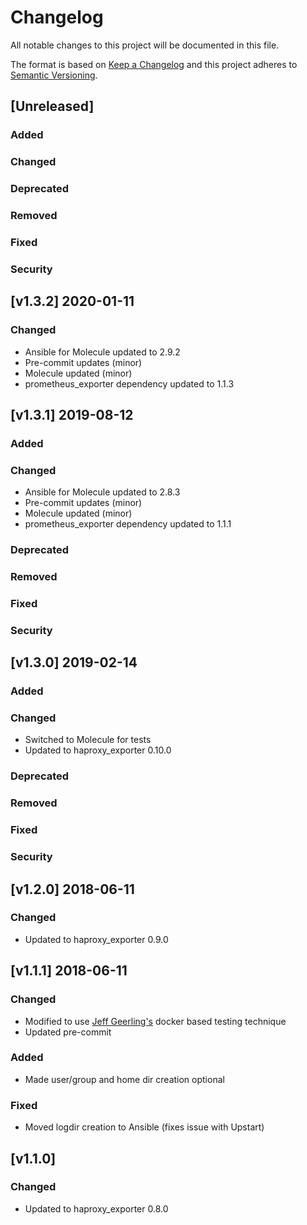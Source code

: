 # Changelog
All notable changes to this project will be documented in this file.

The format is based on [Keep a Changelog](http://keepachangelog.com/en/1.0.0/)
and this project adheres to [Semantic Versioning](http://semver.org/spec/v2.0.0.html).

## [Unreleased]
### Added
### Changed
### Deprecated
### Removed
### Fixed
### Security

## [v1.3.2] 2020-01-11
### Changed
- Ansible for Molecule updated to 2.9.2
- Pre-commit updates (minor)
- Molecule updated (minor)
- prometheus\_exporter dependency updated to 1.1.3

## [v1.3.1] 2019-08-12
### Added
### Changed
- Ansible for Molecule updated to 2.8.3
- Pre-commit updates (minor)
- Molecule updated (minor)
- prometheus\_exporter dependency updated to 1.1.1
### Deprecated
### Removed
### Fixed
### Security

## [v1.3.0] 2019-02-14
### Added
### Changed
- Switched to Molecule for tests
- Updated to haproxy\_exporter 0.10.0
### Deprecated
### Removed
### Fixed
### Security

## [v1.2.0] 2018-06-11
### Changed
- Updated to haproxy\_exporter 0.9.0

## [v1.1.1] 2018-06-11
### Changed
- Modified to use [Jeff Geerling's](https://github.com/geerlingguy/) docker based testing technique
- Updated pre-commit
### Added
- Made user/group and home dir creation optional
### Fixed
- Moved logdir creation to Ansible (fixes issue with Upstart)

## [v1.1.0]
### Changed
- Updated to haproxy\_exporter 0.8.0

[v1.0.2]: https://github.com/bdellegrazie/ansible-role-postgresql_exporter/compare/v1.0.1...v1.0.2
[v1.0.1]: https://github.com/bdellegrazie/ansible-role-postgresql_exporter/compare/v1.0.0...v1.0.1
